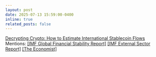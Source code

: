 ```yaml
---
layout: post
date: 2025-07-13 15:59:00-0400
inline: true
related_posts: false
---
```


[Decrypting Crypto: How to Estimate International Stablecoin Flows](https://www.imf.org/en/Publications/WP/Issues/2025/07/11/Decrypting-Crypto-How-to-Estimate-International-Stablecoin-Flows-568260)  
Mentions: [[IMF Global Financial Stability Report]](https://www.imf.org/en/Publications/GFSR/Issues/2025/10/14/global-financial-stability-report-october-2025) [[IMF External Sector Report]](https://www.imf.org/en/Publications/ESR/Issues/2025/07/22/external-sector-report-2025) [[The Economist]](https://www.economist.com/finance-and-economics/2025/09/02/china-turns-crypto-curious)
